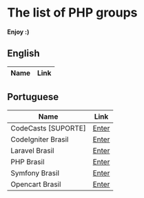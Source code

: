 # The list of PHP groups

**Enjoy :)**

## English

Name | Link
------------ | -------

## Portuguese

Name | Link
------------ | -------
CodeCasts [SUPORTE] | [Enter](https://telegram.me/codecasters)
CodeIgniter Brasil | [Enter](https://telegram.me/CodeIgniterBr)
Laravel Brasil | [Enter](https://telegram.me/laravelbr)
PHP Brasil | [Enter](https://telegram.me/phpbrasil)
Symfony Brasil | [Enter](https://telegram.me/SymfonyBrasil)
Opencart Brasil | [Enter](https://telegram.me/OpencartBrasil)
